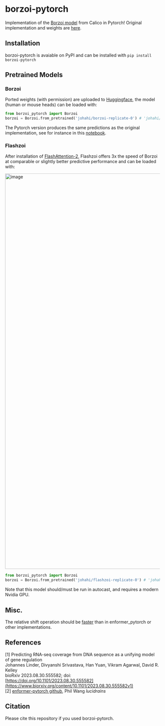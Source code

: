 # borzoi-pytorch
Implementation of the [Borzoi model](https://www.biorxiv.org/content/10.1101/2023.08.30.555582v1) from Calico in Pytorch! Original implementation and weights are [here](https://github.com/calico/borzoi). 

## Installation
borzoi-pytorch is avaiable on PyPI and can be installed with
`pip install borzoi-pytorch`

## Pretrained Models

### Borzoi

Ported weights (with permission) are uploaded to <a href="https://huggingface.co/johahi"> Huggingface</a>, the model (human or mouse heads) can be loaded with:

```python
from borzoi_pytorch import Borzoi
borzoi = Borzoi.from_pretrained('johahi/borzoi-replicate-0') # 'johahi/borzoi-replicate-[0-3][-mouse]'
````
The Pytorch version produces the same predictions as the original implementation, see for instance in this [notebook](https://github.com/johahi/borzoi-pytorch/blob/main/notebooks/pytorch_borzoi_example_eqtl_chr10_116952944_T_C.ipynb).  

### Flashzoi

After installation of [FlashAttention-2](https://github.com/Dao-AILab/flash-attention#installation-and-features), Flashzoi offers 3x the speed of Borzoi at comparable or slightly better predictive performance and can be loaded with:

<img width="1288" alt="image" src="https://github.com/user-attachments/assets/bda016b9-1cd5-4377-a771-726f0285613a" />

```python
from borzoi_pytorch import Borzoi
borzoi = Borzoi.from_pretrained('johahi/flashzoi-replicate-0') # 'johahi/flashzoi-replicate-[0-3]'
````
Note that this model should/must be run in autocast, and requires a modern Nvidia GPU.

## Misc.
The relative shift operation should be [faster](https://johahi.github.io/blog/2024/fast-relative-shift/) than in enformer_pytorch or other implementations. 

## References
<a id="1">[1]</a> 
Predicting RNA-seq coverage from DNA sequence as a unifying model of gene regulation  
Johannes Linder, Divyanshi Srivastava, Han Yuan, Vikram Agarwal, David R. Kelley  
bioRxiv 2023.08.30.555582; doi: [https://doi.org/10.1101/2023.08.30.555582](https://www.biorxiv.org/content/10.1101/2023.08.30.555582v1)  
<a id="2">[2]</a> 
[enformer-pytorch github](https://github.com/lucidrains/enformer-pytorch/),
Phil Wang *lucidrains*

## Citation
Please cite this repository if you used borzoi-pytorch.
